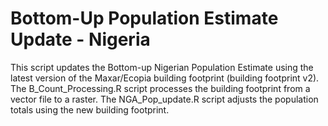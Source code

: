 # Bottom-Up Population Estimate Update - Nigeria
This script updates the Bottom-up Nigerian Population Estimate using the latest version of the Maxar/Ecopia building footprint (building footprint v2). The B_Count_Processing.R script processes the building footprint from a vector file to a raster. The NGA_Pop_update.R script adjusts the population totals using the new building footprint.
